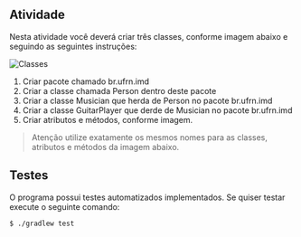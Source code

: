 ## Atividade

Nesta atividade você deverá criar três classes, conforme imagem abaixo e seguindo as seguintes instruções:

![Classes](https://i.ibb.co/DMz5T5L/Package-imd.png)

1. Criar pacote chamado br.ufrn.imd
2. Criar a classe chamada Person dentro deste pacote
3. Criar a classe Musician que herda de Person no pacote br.ufrn.imd
4. Criar a classe GuitarPlayer que derde de Musician no pacote br.ufrn.imd
5. Criar atributos e métodos, conforme imagem.

> Atenção utilize exatamente os mesmos nomes para as classes, atributos e métodos da imagem abaixo.

## Testes

O programa possui testes automatizados implementados. Se quiser testar execute o seguinte comando:

```console
$ ./gradlew test
```